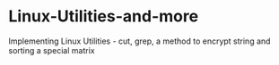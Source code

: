 # Linux-Utilities-and-more
Implementing Linux Utilities - cut, grep, a method to encrypt string and sorting a special matrix
